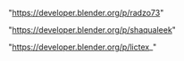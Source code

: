 "https://developer.blender.org/p/radzo73"

"https://developer.blender.org/p/shaqualeek"

 
"https://developer.blender.org/p/lictex_"


 
